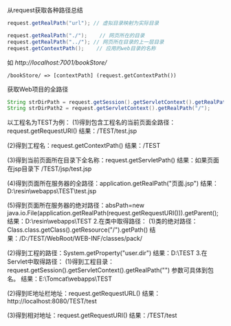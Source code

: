 从request获取各种路径总结 
```java
request.getRealPath("url"); // 虚拟目录映射为实际目录

request.getRealPath("./");    // 网页所在的目录
request.getRealPath("../"); // 网页所在目录的上一层目录
request.getContextPath();    // 应用的web目录的名称
```
如 *http://localhost:7001/bookStore/*

```/bookStore/ => [contextPath] (request.getContextPath())```

获取Web项目的全路径 
```java
String strDirPath = request.getSession().getServletContext().getRealPath("/");
String strDirPath2 = request.getServletContext().getRealPath("/");
```
以工程名为TEST为例：
(1)得到包含工程名的当前页面全路径：request.getRequestURI() 
结果：/TEST/test.jsp

(2)得到工程名：request.getContextPath() 
结果：/TEST

(3)得到当前页面所在目录下全名称：request.getServletPath() 
结果：如果页面在jsp目录下 /TEST/jsp/test.jsp

(4)得到页面所在服务器的全路径：application.getRealPath("页面.jsp") 
结果：D:\resin\webapps\TEST\test.jsp

(5)得到页面所在服务器的绝对路径：absPath=new java.io.File(application.getRealPath(request.getRequestURI())).getParent(); 
结果：D:\resin\webapps\TEST
2.在类中取得路径：
(1)类的绝对路径：Class.class.getClass().getResource("/").getPath() 
结果：/D:/TEST/WebRoot/WEB-INF/classes/pack/

(2)得到工程的路径：System.getProperty("user.dir") 
结果：D:\TEST
3.在Servlet中取得路径：
(1)得到工程目录：request.getSession().getServletContext().getRealPath("") 参数可具体到包名。 
结果：E:\Tomcat\webapps\TEST

(2)得到IE地址栏地址：request.getRequestURL() 
结果：http://localhost:8080/TEST/test

(3)得到相对地址：request.getRequestURI() 
结果：/TEST/test
